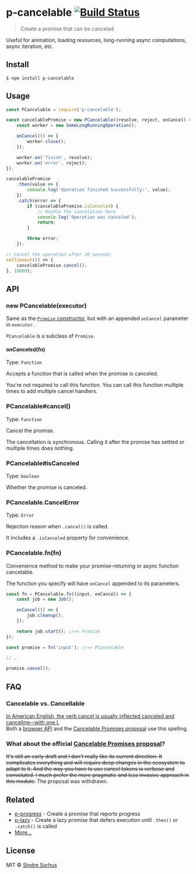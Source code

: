 # p-cancelable [![Build Status](https://travis-ci.org/sindresorhus/p-cancelable.svg?branch=master)](https://travis-ci.org/sindresorhus/p-cancelable)

> Create a promise that can be canceled

Useful for animation, loading resources, long-running async computations, async iteration, etc.


## Install

```
$ npm install p-cancelable
```


## Usage

```js
const PCancelable = require('p-cancelable');

const cancelablePromise = new PCancelable((resolve, reject, onCancel) => {
	const worker = new SomeLongRunningOperation();

	onCancel(() => {
		worker.close();
	});

	worker.on('finish', resolve);
	worker.on('error', reject);
});

cancelablePromise
	.then(value => {
		console.log('Operation finished successfully:', value);
	})
	.catch(error => {
		if (cancelablePromise.isCanceled) {
			// Handle the cancelation here
			console.log('Operation was canceled');
			return;
		}

		throw error;
	});

// Cancel the operation after 10 seconds
setTimeout(() => {
	cancelablePromise.cancel();
}, 10000);
```


## API

### new PCancelable(executor)

Same as the [`Promise` constructor](https://developer.mozilla.org/en/docs/Web/JavaScript/Reference/Global_Objects/Promise), but with an appended `onCancel` parameter in `executor`.

`PCancelable` is a subclass of `Promise`.

#### onCanceled(fn)

Type: `Function`

Accepts a function that is called when the promise is canceled.

You're not required to call this function. You can call this function multiple times to add multiple cancel handlers.

### PCancelable#cancel()

Type: `Function`

Cancel the promise.

The cancellation is synchronous. Calling it after the promise has settled or multiple times does nothing.

### PCancelable#isCanceled

Type: `boolean`

Whether the promise is canceled.

### PCancelable.CancelError

Type: `Error`

Rejection reason when `.cancel()` is called.

It includes a `.isCanceled` property for convenience.

### PCancelable.fn(fn)

Convenience method to make your promise-returning or async function cancelable.

The function you specify will have `onCancel` appended to its parameters.

```js
const fn = PCancelable.fn((input, onCancel) => {
	const job = new Job();

	onCancel(() => {
		job.cleanup();
	});

	return job.start(); //=> Promise
});

const promise = fn('input'); //=> PCancelable

// …

promise.cancel();
```


## FAQ

### Cancelable vs. Cancellable

[In American English, the verb cancel is usually inflected canceled and canceling—with one l.](http://grammarist.com/spelling/cancel/)<br>Both a [browser API](https://developer.mozilla.org/en-US/docs/Web/API/Event/cancelable) and the [Cancelable Promises proposal](https://github.com/tc39/proposal-cancelable-promises) use this spelling.

### What about the official [Cancelable Promises proposal](https://github.com/tc39/proposal-cancelable-promises)?

~~It's still an early draft and I don't really like its current direction. It complicates everything and will require deep changes in the ecosystem to adapt to it. And the way you have to use cancel tokens is verbose and convoluted. I much prefer the more pragmatic and less invasive approach in this module.~~ The proposal was withdrawn.


## Related

- [p-progress](https://github.com/sindresorhus/p-progress) - Create a promise that reports progress
- [p-lazy](https://github.com/sindresorhus/p-lazy) - Create a lazy promise that defers execution until `.then()` or `.catch()` is called
- [More…](https://github.com/sindresorhus/promise-fun)


## License

MIT © [Sindre Sorhus](https://sindresorhus.com)
